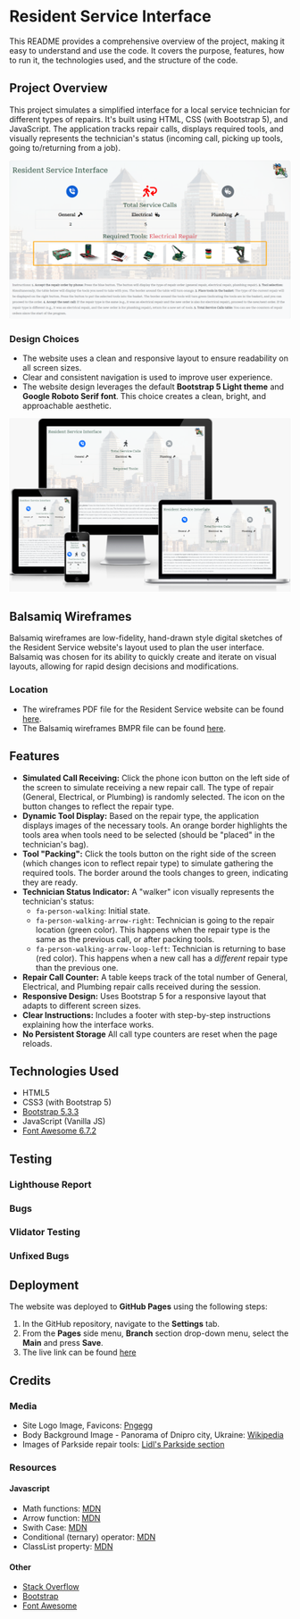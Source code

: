 # Resident Service Interface
This README provides a comprehensive overview of the project, making it easy to understand and use the code.  It covers the purpose, features, how to run it, the technologies used, and the structure of the code.

## Project Overview

This project simulates a simplified interface for a local service technician for different types of repairs. It's built using HTML, CSS (with Bootstrap 5), and JavaScript. The application tracks repair calls, displays required tools, and visually represents the technician's status (incoming call, picking up tools, going to/returning from a job).

![Resident Service Interface Screenshot](assets/media/resident-service-screenshot.png)

### Design Choices
*   The website uses a clean and responsive layout to ensure readability on all screen sizes.
*   Clear and consistent navigation is used to improve user experience.
*   The website design leverages the default **Bootstrap 5 Light theme** and **Google Roboto Serif font**. This choice creates a clean, bright, and approachable aesthetic.

![Resident Service Interface Mockup](assets/media/resident-service-mockup.png)

## Balsamiq Wireframes

Balsamiq wireframes are low-fidelity, hand-drawn style digital sketches of the Resident Service website's layout used to plan the user interface. Balsamiq was chosen for its ability to quickly create and iterate on visual layouts, allowing for rapid design decisions and modifications.

### Location
*	The wireframes PDF file for the Resident Service website can be found [here](assets/media/resident-service-wireframes.pdf).
*	The Balsamiq wireframes BMPR file can be found [here](assets/media/resident-service-wireframes.bmpr).

## Features

*   **Simulated Call Receiving:** Click the phone icon button on the left side of the screen to simulate receiving a new repair call. The type of repair (General, Electrical, or Plumbing) is randomly selected. The icon on the button changes to reflect the repair type.
*   **Dynamic Tool Display:** Based on the repair type, the application displays images of the necessary tools. An orange border highlights the tools area when tools need to be selected (should be "placed" in the technician's bag).
*   **Tool "Packing":** Click the tools button on the right side of the screen (which changes icon to reflect repair type) to simulate gathering the required tools. The border around the tools changes to green, indicating they are ready.
*   **Technician Status Indicator:** A "walker" icon visually represents the technician's status:
    *   `fa-person-walking`: Initial state.
    *   `fa-person-walking-arrow-right`: Technician is going to the repair location (green color). This happens when the repair type is the same as the previous call, or after packing tools.
    *   `fa-person-walking-arrow-loop-left`: Technician is returning to base (red color). This happens when a new call has a *different* repair type than the previous one.
*   **Repair Call Counter:** A table keeps track of the total number of General, Electrical, and Plumbing repair calls received during the session.
*   **Responsive Design:** Uses Bootstrap 5 for a responsive layout that adapts to different screen sizes.
*   **Clear Instructions:** Includes a footer with step-by-step instructions explaining how the interface works.
*   **No Persistent Storage** All call type counters are reset when the page reloads.

## Technologies Used

*   HTML5
*   CSS3 (with Bootstrap 5)
*   [Bootstrap 5.3.3](https://getbootstrap.com/)
*   JavaScript (Vanilla JS)
*   [Font Awesome 6.7.2](https://fontawesome.com/)

## Testing
### Lighthouse Report
### Bugs
### Vlidator Testing
### Unfixed Bugs

## Deployment
The website was deployed to **GitHub Pages** using the following steps:

1.  In the GitHub repository, navigate to the **Settings** tab.
2.  From the **Pages** side menu, **Branch** section drop-down menu, select the **Main** and press **Save**.
3.  The live link can be found [here](https://ihorsniezhko.github.io/resident-service/)

## Credits
### Media
*   Site Logo Image, Favicons: [Pngegg](https://www.pngegg.com/en/png-yxixz/)
*   Body Background Image - Panorama of Dnipro city, Ukraine: [Wikipedia](https://commons.wikimedia.org/wiki/File:Bashty_Gora_Kaminnya_Sobornyj_rajon_Dnipro-city_-_panoramio.jpg#file)
*   Images of Parkside repair tools: [Lidl's Parkside section](https://www.lidl.de/c/parkside-du-packst-das/s10026759)

### Resources
#### Javascript
*   Math functions: [MDN](https://developer.mozilla.org/en-US/docs/Web/JavaScript/Reference/Global_Objects/Math)
*   Arrow function: [MDN](https://developer.mozilla.org/en-US/docs/Web/JavaScript/Reference/Functions/Arrow_functions)
*   Swith Case: [MDN](https://developer.mozilla.org/en-US/docs/Web/JavaScript/Reference/Statements/switch)
*   Conditional (ternary) operator: [MDN](https://developer.mozilla.org/en-US/docs/Web/JavaScript/Reference/Operators/Conditional_operator) 
*   ClassList property: [MDN](https://developer.mozilla.org/en-US/docs/Web/API/Element/classList)
#### Other
*   [Stack Overflow](https://stackoverflow.com/)
*   [Bootstrap](https://getbootstrap.com/docs/5.3/getting-started/introduction/)
*   [Font Awesome](https://docs.fontawesome.com/)